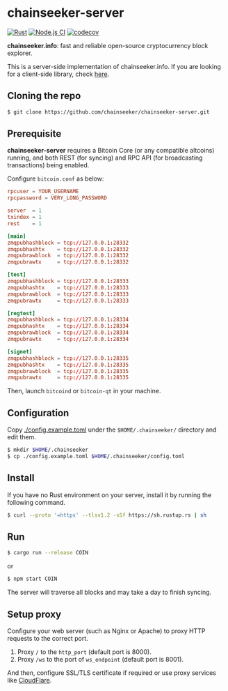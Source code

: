 chainseeker-server
==================

[![Rust](https://github.com/chainseeker/chainseeker-server/actions/workflows/rust.yml/badge.svg)](https://github.com/chainseeker/chainseeker-server/actions/workflows/rust.yml)
[![Node.js CI](https://github.com/chainseeker/chainseeker-server/actions/workflows/node.js.yml/badge.svg)](https://github.com/chainseeker/chainseeker-server/actions/workflows/node.js.yml)
[![codecov](https://codecov.io/gh/chainseeker/chainseeker-server/branch/master/graph/badge.svg?token=MGtM2XKGaD)](https://codecov.io/gh/chainseeker/chainseeker-server)

**chainseeker.info**: fast and reliable open-source cryptocurrency block explorer.

This is a server-side implementation of chainseeker.info.
If you are looking for a client-side library, check [here](https://github.com/chainseeker/chainseeker-client).

Cloning the repo
----------------

```bash
$ git clone https://github.com/chainseeker/chainseeker-server.git
```

Prerequisite
------------

**chainseeker-server** requires a Bitcoin Core (or any compatible altcoins) running,
and both REST (for syncing) and RPC API (for broadcasting transactions) being enabled.

Configure `bitcoin.conf` as below:
```toml:bitcoin.conf
rpcuser = YOUR_USERNAME
rpcpassword = VERY_LONG_PASSWORD

server  = 1
txindex = 1
rest    = 1

[main]
zmqpubhashblock = tcp://127.0.0.1:28332
zmqpubhashtx    = tcp://127.0.0.1:28332
zmqpubrawblock  = tcp://127.0.0.1:28332
zmqpubrawtx     = tcp://127.0.0.1:28332

[test]
zmqpubhashblock = tcp://127.0.0.1:28333
zmqpubhashtx    = tcp://127.0.0.1:28333
zmqpubrawblock  = tcp://127.0.0.1:28333
zmqpubrawtx     = tcp://127.0.0.1:28333

[regtest]
zmqpubhashblock = tcp://127.0.0.1:28334
zmqpubhashtx    = tcp://127.0.0.1:28334
zmqpubrawblock  = tcp://127.0.0.1:28334
zmqpubrawtx     = tcp://127.0.0.1:28334

[signet]
zmqpubhashblock = tcp://127.0.0.1:28335
zmqpubhashtx    = tcp://127.0.0.1:28335
zmqpubrawblock  = tcp://127.0.0.1:28335
zmqpubrawtx     = tcp://127.0.0.1:28335
```

Then, launch `bitcoind` or `bitcoin-qt` in your machine.

Configuration
-------------

Copy [./config.example.toml](./config.example.toml) under the `$HOME/.chainseeker/` directory and edit them.
```bash
$ mkdir $HOME/.chainseeker
$ cp ./config.example.toml $HOME/.chainseeker/config.toml
```

Install
-------

If you have no Rust environment on your server, install it by running the following command.

```bash
$ curl --proto '=https' --tlsv1.2 -sSf https://sh.rustup.rs | sh
```

Run
---

```bash
$ cargo run --release COIN
```

or

```bash
$ npm start COIN
```

The server will traverse all blocks and may take a day to finish syncing.

Setup proxy
-----------

Configure your web server (such as Nginx or Apache) to proxy HTTP requests to the correct port.

1. Proxy `/` to the `http_port` (default port is 8000).
1. Proxy `/ws` to the port of `ws_endpoint` (default port is 8001).

And then, configure SSL/TLS certificate if required or use proxy services like [CloudFlare](https://www.cloudflare.com/).

